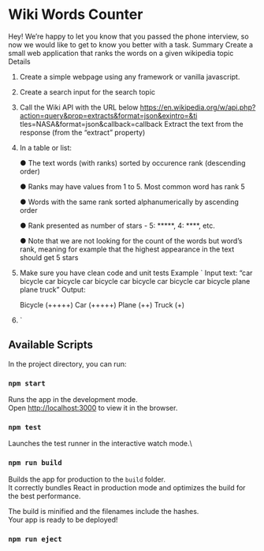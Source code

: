 # Wiki Words Counter

Hey!
We’re happy to let you know that you passed the phone interview, so now we would like to get to know you better
with a task.
Summary
Create a small web application that ranks the words on a given wikipedia topic
Details
1. Create a simple webpage using any framework or vanilla javascript.
2. Create a search input for the search topic
3. Call the Wiki API with the URL below
   https://en.wikipedia.org/w/api.php?action=query&prop=extracts&format=json&exintro=&ti
   tles=NASA&format=json&callback=callback
   Extract the text from the response (from the “extract” property)
4. In a table or list:

   ● The text words (with ranks) sorted by occurence rank (descending order)

   ● Ranks may have values from 1 to 5. Most common word has rank 5
 
   ● Words with the same rank sorted alphanumerically by ascending order
 
   ● Rank presented as number of stars - 5: *****, 4: ****, etc.
 
   ● Note that we are not looking for the count of the words but word’s rank, meaning
   for example that the highest appearance in the text should get 5 stars

5. Make sure you have clean code and unit tests
   Example
`   Input text: “car bicycle car bicycle car bicycle car bicycle car bicycle car bicycle plane plane
   truck”
   Output:
 
   Bicycle (+++++)
   Car (+++++)
   Plane (++)
   Truck (+)
6. `


## Available Scripts

In the project directory, you can run:

### `npm start`

Runs the app in the development mode.\
Open [http://localhost:3000](http://localhost:3000) to view it in the browser.

### `npm test`
Launches the test runner in the interactive watch mode.\
### `npm run build`

Builds the app for production to the `build` folder.\
It correctly bundles React in production mode and optimizes the build for the best performance.

The build is minified and the filenames include the hashes.\
Your app is ready to be deployed!

### `npm run eject`

